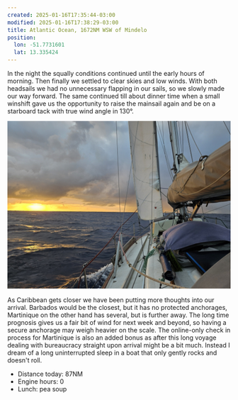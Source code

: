 ```yaml
---
created: 2025-01-16T17:35:44-03:00
modified: 2025-01-16T17:38:29-03:00
title: Atlantic Ocean, 1672NM WSW of Mindelo
position:
  lon: -51.7731601
  lat: 13.335424
---
```


In the night the squally conditions continued until the early hours of morning. Then finally we settled to clear skies and low winds. With both headsails we had no unnecessary flapping in our sails, so we slowly made our way forward. The same continued till about dinner time when a small winshift gave us the opportunity to raise the mainsail again and be on a starboard tack with true wind angle in 130°.

![Image](../2025/596f5eb50f9bd119dfb3ab8d210309e0.jpg)

As Caribbean gets closer we have been putting more thoughts into our arrival. Barbados would be the closest, but it has no protected anchorages, Martinique on the other hand has several, but is further away. The long time prognosis gives us a fair bit of wind for next week and beyond, so having a secure anchorage may weigh heavier on the scale. The online-only check in process for Martinique is also an added bonus as after this long voyage dealing with bureaucracy straight upon arrival might be a bit much. Instead I dream of a long uninterrupted sleep in a boat that only gently rocks and doesn't roll.

* Distance today: 87NM
* Engine hours: 0
* Lunch: pea soup

